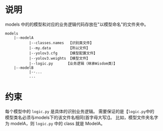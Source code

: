 # 说明

models 中的的模型和对应的业务逻辑代码存放在"以模型命名"的文件夹中。

```
models
    |--modelA
           |--classes.names  【识别类文件】
           |--my.data        【所以文件】
           |--yolov3.cfg     【模型配置文件】
           |--yolov3.weights 【模型文件】   
           |--logic.py      【业务逻辑（继承Wisdom类）】  
    |--modelB
           |--...
           ...
```

# 约束

每个模型中的 `logic.py` 是具体的识别业务逻辑。
需要保证的是【`logic.py`中的模型类名必须与models下的该文件名相同(首字母大写)】。
比如，模型文件夹名字为 modelA，则 `logic.py` 中的 class 就是 ModelA。

